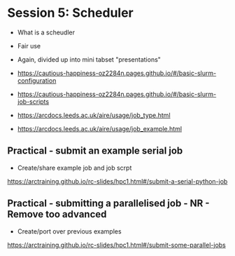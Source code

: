 # Session 5: Scheduler

- What is a scheudler
- Fair use

- Again, divided up into mini tabset "presentations"

- https://cautious-happiness-oz2284n.pages.github.io/#/basic-slurm-configuration
- https://cautious-happiness-oz2284n.pages.github.io/#/basic-slurm-job-scripts
- https://arcdocs.leeds.ac.uk/aire/usage/job_type.html
- https://arcdocs.leeds.ac.uk/aire/usage/job_example.html


## Practical - submit an example serial job

- Create/share example job and job scrpt

https://arctraining.github.io/rc-slides/hpc1.html#/submit-a-serial-python-job

## Practical - submitting a parallelised job - NR - Remove too advanced

- Create/port over previous examples

https://arctraining.github.io/rc-slides/hpc1.html#/submit-some-parallel-jobs